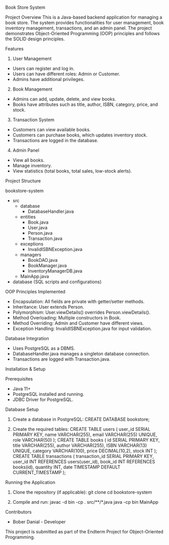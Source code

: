 Book Store System

Project Overview
This is a Java-based backend application for managing a book store. The system provides functionalities for user management, book inventory management, transactions, and an admin panel. The project demonstrates Object-Oriented Programming (OOP) principles and follows the SOLID design principles.

Features

1. User Management
- Users can register and log in.
- Users can have different roles: Admin or Customer.
- Admins have additional privileges.

2. Book Management
- Admins can add, update, delete, and view books.
- Books have attributes such as title, author, ISBN, category, price, and stock.

3. Transaction System
- Customers can view available books.
- Customers can purchase books, which updates inventory stock.
- Transactions are logged in the database.

4. Admin Panel
- View all books.
- Manage inventory.
- View statistics (total books, total sales, low-stock alerts).

Project Structure

bookstore-system
- src
  - database
    - DatabaseHandler.java
  - entities
    - Book.java
    - User.java
    - Person.java
    - Transaction.java
  - exceptions
    - InvalidISBNException.java
  - managers
    - BookDAO.java
    - BookManager.java
    - InventoryManagerDB.java
  - MainApp.java
- database (SQL scripts and configurations)

OOP Principles Implemented
- Encapsulation: All fields are private with getter/setter methods.
- Inheritance: User extends Person.
- Polymorphism: User.viewDetails() overrides Person.viewDetails().
- Method Overloading: Multiple constructors in Book.
- Method Overriding: Admin and Customer have different views.
- Exception Handling: InvalidISBNException.java for input validation.

Database Integration
- Uses PostgreSQL as a DBMS.
- DatabaseHandler.java manages a singleton database connection.
- Transactions are logged with Transaction.java.

Installation & Setup

Prerequisites
- Java 11+
- PostgreSQL installed and running.
- JDBC Driver for PostgreSQL.

Database Setup
1. Create a database in PostgreSQL:
   CREATE DATABASE bookstore;

2. Create the required tables:
   CREATE TABLE users (
       user_id SERIAL PRIMARY KEY,
       name VARCHAR(255),
       email VARCHAR(255) UNIQUE,
       role VARCHAR(50)
   );
   CREATE TABLE books (
       id SERIAL PRIMARY KEY,
       title VARCHAR(255),
       author VARCHAR(255),
       ISBN VARCHAR(13) UNIQUE,
       category VARCHAR(100),
       price DECIMAL(10,2),
       stock INT
   );
   CREATE TABLE transactions (
       transaction_id SERIAL PRIMARY KEY,
       user_id INT REFERENCES users(user_id),
       book_id INT REFERENCES books(id),
       quantity INT,
       date TIMESTAMP DEFAULT CURRENT_TIMESTAMP
   );

Running the Application
1. Clone the repository (if applicable):
   git clone <repository-url>
   cd bookstore-system

2. Compile and run:
   javac -d bin -cp . src/**/*.java
   java -cp bin MainApp

Contributors
- Bober Danial - Developer

This project is submitted as part of the Endterm Project for Object-Oriented Programming.

